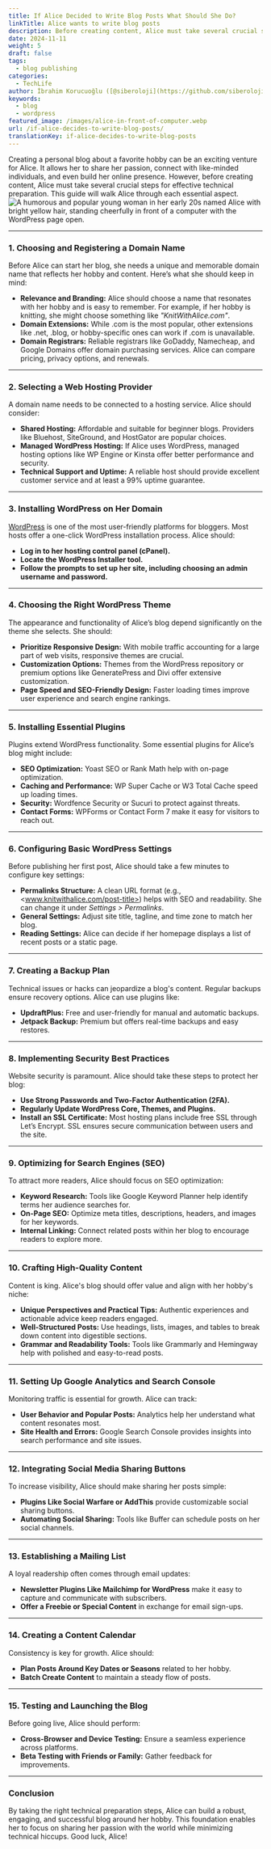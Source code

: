 ```yaml
---
title: If Alice Decided to Write Blog Posts What Should She Do?
linkTitle: Alice wants to write blog posts
description: Before creating content, Alice must take several crucial steps for effective technical preparation. This guide will walk Alice through each essential aspect.
date: 2024-11-11
weight: 5
draft: false
tags:
  - blog publishing
categories:
  - TechLife
author: İbrahim Korucuoğlu ([@siberoloji](https://github.com/siberoloji))
keywords:
  - blog
  - wordpress
featured_image: /images/alice-in-front-of-computer.webp
url: /if-alice-decides-to-write-blog-posts/
translationKey: if-alice-decides-to-write-blog-posts
---
```

Creating a personal blog about a favorite hobby can be an exciting venture for Alice. It allows her to share her passion, connect with like-minded individuals, and even build her online presence. However, before creating content, Alice must take several crucial steps for effective technical preparation. This guide will walk Alice through each essential aspect.
![A humorous and popular young woman in her early 20s named Alice with bright yellow hair, standing cheerfully in front of a computer with the WordPress page open.](/images/alice-in-front-of-computer.webp)

---

### **1. Choosing and Registering a Domain Name**

Before Alice can start her blog, she needs a unique and memorable domain name that reflects her hobby and content. Here’s what she should keep in mind:

- **Relevance and Branding:** Alice should choose a name that resonates with her hobby and is easy to remember. For example, if her hobby is knitting, she might choose something like *"KnitWithAlice.com"*.
- **Domain Extensions:** While .com is the most popular, other extensions like .net, .blog, or hobby-specific ones can work if .com is unavailable.
- **Domain Registrars:** Reliable registrars like GoDaddy, Namecheap, and Google Domains offer domain purchasing services. Alice can compare pricing, privacy options, and renewals.

---

### **2. Selecting a Web Hosting Provider**

A domain name needs to be connected to a hosting service. Alice should consider:

- **Shared Hosting:** Affordable and suitable for beginner blogs. Providers like Bluehost, SiteGround, and HostGator are popular choices.
- **Managed WordPress Hosting:** If Alice uses WordPress, managed hosting options like WP Engine or Kinsta offer better performance and security.
- **Technical Support and Uptime:** A reliable host should provide excellent customer service and at least a 99% uptime guarantee.

---

### **3. Installing WordPress on Her Domain**

[WordPress](/started-wordpress-beginner-guide-hobby-bloggers/) is one of the most user-friendly platforms for bloggers. Most hosts offer a one-click WordPress installation process. Alice should:

- **Log in to her hosting control panel (cPanel).**
- **Locate the WordPress Installer tool.**
- **Follow the prompts to set up her site, including choosing an admin username and password.**

---

### **4. Choosing the Right WordPress Theme**

The appearance and functionality of Alice’s blog depend significantly on the theme she selects. She should:

- **Prioritize Responsive Design:** With mobile traffic accounting for a large part of web visits, responsive themes are crucial.
- **Customization Options:** Themes from the WordPress repository or premium options like GeneratePress and Divi offer extensive customization.
- **Page Speed and SEO-Friendly Design:** Faster loading times improve user experience and search engine rankings.

---

### **5. Installing Essential Plugins**

Plugins extend WordPress functionality. Some essential plugins for Alice’s blog might include:

- **SEO Optimization:** Yoast SEO or Rank Math help with on-page optimization.
- **Caching and Performance:** WP Super Cache or W3 Total Cache speed up loading times.
- **Security:** Wordfence Security or Sucuri to protect against threats.
- **Contact Forms:** WPForms or Contact Form 7 make it easy for visitors to reach out.

---

### **6. Configuring Basic WordPress Settings**

Before publishing her first post, Alice should take a few minutes to configure key settings:

- **Permalinks Structure:** A clean URL format (e.g., <www.knitwithalice.com/post-title>) helps with SEO and readability. She can change it under *Settings > Permalinks*.
- **General Settings:** Adjust site title, tagline, and time zone to match her blog.
- **Reading Settings:** Alice can decide if her homepage displays a list of recent posts or a static page.

---

### **7. Creating a Backup Plan**

Technical issues or hacks can jeopardize a blog's content. Regular backups ensure recovery options. Alice can use plugins like:

- **UpdraftPlus:** Free and user-friendly for manual and automatic backups.
- **Jetpack Backup:** Premium but offers real-time backups and easy restores.

---

### **8. Implementing Security Best Practices**

Website security is paramount. Alice should take these steps to protect her blog:

- **Use Strong Passwords and Two-Factor Authentication (2FA).**
- **Regularly Update WordPress Core, Themes, and Plugins.**
- **Install an SSL Certificate:** Most hosting plans include free SSL through Let’s Encrypt. SSL ensures secure communication between users and the site.

---

### **9. Optimizing for Search Engines (SEO)**

To attract more readers, Alice should focus on SEO optimization:

- **Keyword Research:** Tools like Google Keyword Planner help identify terms her audience searches for.
- **On-Page SEO:** Optimize meta titles, descriptions, headers, and images for her keywords.
- **Internal Linking:** Connect related posts within her blog to encourage readers to explore more.

---

### **10. Crafting High-Quality Content**

Content is king. Alice's blog should offer value and align with her hobby's niche:

- **Unique Perspectives and Practical Tips:** Authentic experiences and actionable advice keep readers engaged.
- **Well-Structured Posts:** Use headings, lists, images, and tables to break down content into digestible sections.
- **Grammar and Readability Tools:** Tools like Grammarly and Hemingway help with polished and easy-to-read posts.

---

### **11. Setting Up Google Analytics and Search Console**

Monitoring traffic is essential for growth. Alice can track:

- **User Behavior and Popular Posts:** Analytics help her understand what content resonates most.
- **Site Health and Errors:** Google Search Console provides insights into search performance and site issues.

---

### **12. Integrating Social Media Sharing Buttons**

To increase visibility, Alice should make sharing her posts simple:

- **Plugins Like Social Warfare or AddThis** provide customizable social sharing buttons.
- **Automating Social Sharing:** Tools like Buffer can schedule posts on her social channels.

---

### **13. Establishing a Mailing List**

A loyal readership often comes through email updates:

- **Newsletter Plugins Like Mailchimp for WordPress** make it easy to capture and communicate with subscribers.
- **Offer a Freebie or Special Content** in exchange for email sign-ups.

---

### **14. Creating a Content Calendar**

Consistency is key for growth. Alice should:

- **Plan Posts Around Key Dates or Seasons** related to her hobby.
- **Batch Create Content** to maintain a steady flow of posts.

---

### **15. Testing and Launching the Blog**

Before going live, Alice should perform:

- **Cross-Browser and Device Testing:** Ensure a seamless experience across platforms.
- **Beta Testing with Friends or Family:** Gather feedback for improvements.

---

### **Conclusion**

By taking the right technical preparation steps, Alice can build a robust, engaging, and successful blog around her hobby. This foundation enables her to focus on sharing her passion with the world while minimizing technical hiccups. Good luck, Alice!
